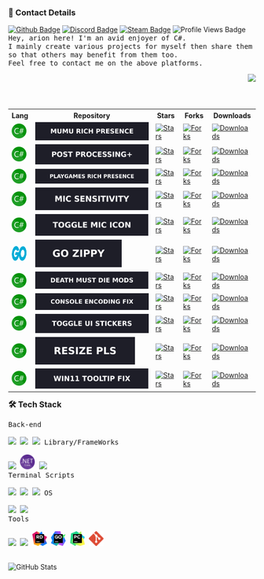 <h3>📲 Contact Details</h3>


[![Github Badge](https://img.shields.io/badge/-JustArion-000000?style=flat-square&logo=github&logoColor=FFF&labelColor=1e1e28&color=c9cbff&cacheSeconds=5184000)](https://github.com/JustArion)
[![Discord Badge](https://img.shields.io/badge/-__arion-000000?style=flat-square&logo=discord&logoColor=FFF&labelColor=1e1e28&color=c9cbff&cacheSeconds=5184000)](https://discordapp.com/users/155396491853168640)
[![Steam Badge](https://img.shields.io/badge/-arion-000000?style=flat-square&logo=steam&logoColor=FFF&labelColor=1e1e28&color=c9cbff&cacheSeconds=5184000)](https://steamcommunity.com/id/ItsJustArion/)
![Profile Views Badge](https://komarev.com/ghpvc/?username=JustArion&style=flat-square&color=1e1e28)
<br><kbd>
Hey, arion here! I'm an avid enjoyer of C#.</br>
I mainly create various projects for myself then share them so that others may benefit from them too.</br>
Feel free to contact me on the above platforms.</kbd>




<img align="right" src="https://raw.githubusercontent.com/catppuccin/catppuccin/main/assets/footers/gray0_ctp_on_line.png" /><br><br>

<div>
	<!-- Table -->
	<table align="right">
		<tr>
			<th>Lang</th>
			<th>Repository</th>
			<th>Stars</th>
			<th>Forks</th>
			<th>Downloads</th>
		</tr>
<!-- Paste Zone -->
	<!-- MuMu_RichPresence -->
	<tr>
		<td>
			<a href="https://en.wikipedia.org/wiki/C_Sharp_(programming_language)">
				<img alt="C#" width="30" height="30" src="./Assets/Languages/CSharp.png"/>
			</a>
		</td>
		<td>
			<a href="https://github.com/JustArion/MuMu_RichPresence/">
				<img alt="MuMu Rich Presence" src="./Assets/RepoImages/MuMu_RichPresence.svg">
			</a>
		</td>
		<td>
			<a href="https://github.com/JustArion/MuMu_RichPresence/stargazers">
				<img alt="Stars" src="https://img.shields.io/github/stars/JustArion/MuMu_RichPresence?label=&colorB=c9cbff&style=for-the-badge&cacheSeconds=3600">
			</a>
		</td>
		<td>
			<a href="https://github.com/JustArion/MuMu_RichPresence/network/members">
				<img alt="Forks" src="https://img.shields.io/github/forks/JustArion/MuMu_RichPresence?label=&colorB=c9cbff&style=for-the-badge&cacheSeconds=3600">
			</a>
		</td>
		<td>
			<a href="https://github.com/JustArion/MuMu_RichPresence/release">
				<img alt="Downloads" src="https://img.shields.io/github/downloads/JustArion/MuMu_RichPresence/total?label=&colorB=c9cbff&style=for-the-badge&cacheSeconds=3600">
			</a>
		</td>
	</tr>
	<!-- PostProcessing -->
	<tr>
		<td>
			<a href="https://en.wikipedia.org/wiki/C_Sharp_(programming_language)">
				<img alt="C#" width="30" height="30" src="./Assets/Languages/CSharp.png"/>
			</a>
		</td>
		<td>
			<a href="https://github.com/JustArion/PostProcessing/">
				<img alt="Post Processing+" src="./Assets/RepoImages/PostProcessing.svg">
			</a>
		</td>
		<td>
			<a href="https://github.com/JustArion/PostProcessing/stargazers">
				<img alt="Stars" src="https://img.shields.io/github/stars/JustArion/PostProcessing?label=&colorB=c9cbff&style=for-the-badge&cacheSeconds=3600">
			</a>
		</td>
		<td>
			<a href="https://github.com/JustArion/PostProcessing/network/members">
				<img alt="Forks" src="https://img.shields.io/github/forks/JustArion/PostProcessing?label=&colorB=c9cbff&style=for-the-badge&cacheSeconds=3600">
			</a>
		</td>
		<td>
			<a href="https://github.com/JustArion/PostProcessing/release">
				<img alt="Downloads" src="https://img.shields.io/github/downloads/JustArion/PostProcessing/total?label=&colorB=c9cbff&style=for-the-badge&cacheSeconds=3600">
			</a>
		</td>
	</tr>
	<!-- PlayGames_RichPresence -->
	<tr>
		<td>
			<a href="https://en.wikipedia.org/wiki/C_Sharp_(programming_language)">
				<img alt="C#" width="30" height="30" src="./Assets/Languages/CSharp.png"/>
			</a>
		</td>
		<td>
			<a href="https://github.com/JustArion/PlayGames_RichPresence/">
				<img alt="PlayGames Rich Presence" src="./Assets/RepoImages/PlayGames_RichPresence.svg">
			</a>
		</td>
		<td>
			<a href="https://github.com/JustArion/PlayGames_RichPresence/stargazers">
				<img alt="Stars" src="https://img.shields.io/github/stars/JustArion/PlayGames_RichPresence?label=&colorB=c9cbff&style=for-the-badge&cacheSeconds=3600">
			</a>
		</td>
		<td>
			<a href="https://github.com/JustArion/PlayGames_RichPresence/network/members">
				<img alt="Forks" src="https://img.shields.io/github/forks/JustArion/PlayGames_RichPresence?label=&colorB=c9cbff&style=for-the-badge&cacheSeconds=3600">
			</a>
		</td>
		<td>
			<a href="https://github.com/JustArion/PlayGames_RichPresence/release">
				<img alt="Downloads" src="https://img.shields.io/github/downloads/JustArion/PlayGames_RichPresence/total?label=&colorB=c9cbff&style=for-the-badge&cacheSeconds=3600">
			</a>
		</td>
	</tr>
	<!-- MicSensitivity -->
	<tr>
		<td>
			<a href="https://en.wikipedia.org/wiki/C_Sharp_(programming_language)">
				<img alt="C#" width="30" height="30" src="./Assets/Languages/CSharp.png"/>
			</a>
		</td>
		<td>
			<a href="https://github.com/JustArion/MicSensitivity/">
				<img alt="Mic Sensitivity" src="./Assets/RepoImages/MicSensitivity.svg">
			</a>
		</td>
		<td>
			<a href="https://github.com/JustArion/MicSensitivity/stargazers">
				<img alt="Stars" src="https://img.shields.io/github/stars/JustArion/MicSensitivity?label=&colorB=c9cbff&style=for-the-badge&cacheSeconds=3600">
			</a>
		</td>
		<td>
			<a href="https://github.com/JustArion/MicSensitivity/network/members">
				<img alt="Forks" src="https://img.shields.io/github/forks/JustArion/MicSensitivity?label=&colorB=c9cbff&style=for-the-badge&cacheSeconds=3600">
			</a>
		</td>
		<td>
			<a href="https://github.com/JustArion/MicSensitivity/release">
				<img alt="Downloads" src="https://img.shields.io/github/downloads/JustArion/MicSensitivity/total?label=&colorB=c9cbff&style=for-the-badge&cacheSeconds=3600">
			</a>
		</td>
	</tr>
	<!-- ToggleMicIcon -->
	<tr>
		<td>
			<a href="https://en.wikipedia.org/wiki/C_Sharp_(programming_language)">
				<img alt="C#" width="30" height="30" src="./Assets/Languages/CSharp.png"/>
			</a>
		</td>
		<td>
			<a href="https://github.com/JustArion/ToggleMicIcon/">
				<img alt="Toggle Mic Icon" src="./Assets/RepoImages/ToggleMicIcon.svg">
			</a>
		</td>
		<td>
			<a href="https://github.com/JustArion/ToggleMicIcon/stargazers">
				<img alt="Stars" src="https://img.shields.io/github/stars/JustArion/ToggleMicIcon?label=&colorB=c9cbff&style=for-the-badge&cacheSeconds=3600">
			</a>
		</td>
		<td>
			<a href="https://github.com/JustArion/ToggleMicIcon/network/members">
				<img alt="Forks" src="https://img.shields.io/github/forks/JustArion/ToggleMicIcon?label=&colorB=c9cbff&style=for-the-badge&cacheSeconds=3600">
			</a>
		</td>
		<td>
			<a href="https://github.com/JustArion/ToggleMicIcon/release">
				<img alt="Downloads" src="https://img.shields.io/github/downloads/JustArion/ToggleMicIcon/total?label=&colorB=c9cbff&style=for-the-badge&cacheSeconds=3600">
			</a>
		</td>
	</tr>
	<!-- GoZippy -->
	<tr>
		<td>
			<a href="https://en.wikipedia.org/wiki/Go_(programming_language)">
				<img alt="GO" width="30" height="30" src="./Assets/Languages/Go.png"/>
			</a>
		</td>
		<td>
			<a href="https://github.com/JustArion/GoZippy/">
				<img alt="Go Zippy" src="./Assets/RepoImages/GoZippy.svg">
			</a>
		</td>
		<td>
			<a href="https://github.com/JustArion/GoZippy/stargazers">
				<img alt="Stars" src="https://img.shields.io/github/stars/JustArion/GoZippy?label=&colorB=c9cbff&style=for-the-badge&cacheSeconds=3600">
			</a>
		</td>
		<td>
			<a href="https://github.com/JustArion/GoZippy/network/members">
				<img alt="Forks" src="https://img.shields.io/github/forks/JustArion/GoZippy?label=&colorB=c9cbff&style=for-the-badge&cacheSeconds=3600">
			</a>
		</td>
		<td>
			<a href="https://github.com/JustArion/GoZippy/release">
				<img alt="Downloads" src="https://img.shields.io/github/downloads/JustArion/GoZippy/total?label=&colorB=c9cbff&style=for-the-badge&cacheSeconds=3600">
			</a>
		</td>
	</tr>
	<!-- DeathMustDieMods -->
	<tr>
		<td>
			<a href="https://en.wikipedia.org/wiki/C_Sharp_(programming_language)">
				<img alt="C#" width="30" height="30" src="./Assets/Languages/CSharp.png"/>
			</a>
		</td>
		<td>
			<a href="https://github.com/JustArion/DeathMustDieMods/">
				<img alt="Death Must Die Mods" src="./Assets/RepoImages/DeathMustDieMods.svg">
			</a>
		</td>
		<td>
			<a href="https://github.com/JustArion/DeathMustDieMods/stargazers">
				<img alt="Stars" src="https://img.shields.io/github/stars/JustArion/DeathMustDieMods?label=&colorB=c9cbff&style=for-the-badge&cacheSeconds=3600">
			</a>
		</td>
		<td>
			<a href="https://github.com/JustArion/DeathMustDieMods/network/members">
				<img alt="Forks" src="https://img.shields.io/github/forks/JustArion/DeathMustDieMods?label=&colorB=c9cbff&style=for-the-badge&cacheSeconds=3600">
			</a>
		</td>
		<td>
			<a href="https://github.com/JustArion/DeathMustDieMods/release">
				<img alt="Downloads" src="https://img.shields.io/github/downloads/JustArion/DeathMustDieMods/total?label=&colorB=c9cbff&style=for-the-badge&cacheSeconds=3600">
			</a>
		</td>
	</tr>
	<!-- ConsoleEncodingFix -->
	<tr>
		<td>
			<a href="https://en.wikipedia.org/wiki/C_Sharp_(programming_language)">
				<img alt="C#" width="30" height="30" src="./Assets/Languages/CSharp.png"/>
			</a>
		</td>
		<td>
			<a href="https://github.com/JustArion/ConsoleEncodingFix/">
				<img alt="Console Encoding Fix" src="./Assets/RepoImages/ConsoleEncodingFix.svg">
			</a>
		</td>
		<td>
			<a href="https://github.com/JustArion/ConsoleEncodingFix/stargazers">
				<img alt="Stars" src="https://img.shields.io/github/stars/JustArion/ConsoleEncodingFix?label=&colorB=c9cbff&style=for-the-badge&cacheSeconds=3600">
			</a>
		</td>
		<td>
			<a href="https://github.com/JustArion/ConsoleEncodingFix/network/members">
				<img alt="Forks" src="https://img.shields.io/github/forks/JustArion/ConsoleEncodingFix?label=&colorB=c9cbff&style=for-the-badge&cacheSeconds=3600">
			</a>
		</td>
		<td>
			<a href="https://github.com/JustArion/ConsoleEncodingFix/release">
				<img alt="Downloads" src="https://img.shields.io/github/downloads/JustArion/ConsoleEncodingFix/total?label=&colorB=c9cbff&style=for-the-badge&cacheSeconds=3600">
			</a>
		</td>
	</tr>
	<!-- ToggleUIStickers -->
	<tr>
		<td>
			<a href="https://en.wikipedia.org/wiki/C_Sharp_(programming_language)">
				<img alt="C#" width="30" height="30" src="./Assets/Languages/CSharp.png"/>
			</a>
		</td>
		<td>
			<a href="https://github.com/JustArion/ToggleUIStickers/">
				<img alt="Toggle UI Stickers" src="./Assets/RepoImages/ToggleUIStickers.svg">
			</a>
		</td>
		<td>
			<a href="https://github.com/JustArion/ToggleUIStickers/stargazers">
				<img alt="Stars" src="https://img.shields.io/github/stars/JustArion/ToggleUIStickers?label=&colorB=c9cbff&style=for-the-badge&cacheSeconds=3600">
			</a>
		</td>
		<td>
			<a href="https://github.com/JustArion/ToggleUIStickers/network/members">
				<img alt="Forks" src="https://img.shields.io/github/forks/JustArion/ToggleUIStickers?label=&colorB=c9cbff&style=for-the-badge&cacheSeconds=3600">
			</a>
		</td>
		<td>
			<a href="https://github.com/JustArion/ToggleUIStickers/release">
				<img alt="Downloads" src="https://img.shields.io/github/downloads/JustArion/ToggleUIStickers/total?label=&colorB=c9cbff&style=for-the-badge&cacheSeconds=3600">
			</a>
		</td>
	</tr>
	<!-- ResizePls -->
	<tr>
		<td>
			<a href="https://en.wikipedia.org/wiki/C_Sharp_(programming_language)">
				<img alt="C#" width="30" height="30" src="./Assets/Languages/CSharp.png"/>
			</a>
		</td>
		<td>
			<a href="https://github.com/JustArion/ResizePls/">
				<img alt="Resize Pls" src="./Assets/RepoImages/ResizePls.svg">
			</a>
		</td>
		<td>
			<a href="https://github.com/JustArion/ResizePls/stargazers">
				<img alt="Stars" src="https://img.shields.io/github/stars/JustArion/ResizePls?label=&colorB=c9cbff&style=for-the-badge&cacheSeconds=3600">
			</a>
		</td>
		<td>
			<a href="https://github.com/JustArion/ResizePls/network/members">
				<img alt="Forks" src="https://img.shields.io/github/forks/JustArion/ResizePls?label=&colorB=c9cbff&style=for-the-badge&cacheSeconds=3600">
			</a>
		</td>
		<td>
			<a href="https://github.com/JustArion/ResizePls/release">
				<img alt="Downloads" src="https://img.shields.io/github/downloads/JustArion/ResizePls/total?label=&colorB=c9cbff&style=for-the-badge&cacheSeconds=3600">
			</a>
		</td>
	</tr>
	<!-- Win11_Tooltip_Fix -->
	<tr>
		<td>
			<a href="https://en.wikipedia.org/wiki/C_Sharp_(programming_language)">
				<img alt="C#" width="30" height="30" src="./Assets/Languages/CSharp.png"/>
			</a>
		</td>
		<td>
			<a href="https://github.com/JustArion/Win11_Tooltip_Fix/">
				<img alt="Win11 Tooltip Fix" src="./Assets/RepoImages/Win11_Tooltip_Fix.svg">
			</a>
		</td>
		<td>
			<a href="https://github.com/JustArion/Win11_Tooltip_Fix/stargazers">
				<img alt="Stars" src="https://img.shields.io/github/stars/JustArion/Win11_Tooltip_Fix?label=&colorB=c9cbff&style=for-the-badge&cacheSeconds=3600">
			</a>
		</td>
		<td>
			<a href="https://github.com/JustArion/Win11_Tooltip_Fix/network/members">
				<img alt="Forks" src="https://img.shields.io/github/forks/JustArion/Win11_Tooltip_Fix?label=&colorB=c9cbff&style=for-the-badge&cacheSeconds=3600">
			</a>
		</td>
		<td>
			<a href="https://github.com/JustArion/Win11_Tooltip_Fix/release">
				<img alt="Downloads" src="https://img.shields.io/github/downloads/JustArion/Win11_Tooltip_Fix/total?label=&colorB=c9cbff&style=for-the-badge&cacheSeconds=3600">
			</a>
		</td>
	</tr>
<!-- End Paste Zone -->
	</table>
	<h3 align="left">🛠 Tech Stack</h3>
	<kbd align="left">
		<kbd>Back-end</kbd>
		<br>
		<br>
		<a href="https://en.wikipedia.org/wiki/C_Sharp_(programming_language)"><img height="30px" src="https://cdn.jsdelivr.net/gh/devicons/devicon/icons/csharp/csharp-plain.svg" /></a>
		<a href="https://en.wikipedia.org/wiki/Go_(programming_language)"><img height="30px" src="https://cdn.jsdelivr.net/gh/devicons/devicon/icons/go/go-original-wordmark.svg" /></a>
		<a href="https://en.wikipedia.org/wiki/Python_(programming_language)"><img height="30px" src="https://cdn.jsdelivr.net/gh/devicons/devicon/icons/python/python-original.svg" /></a>
	</kbd>
	<kbd>
		<kbd>Library/FrameWorks</kbd>
		<br>
		<br>
		<a href="https://www.nuget.org/"><img height="30px" src="https://upload.wikimedia.org/wikipedia/commons/thumb/2/25/NuGet_project_logo.svg/64px-NuGet_project_logo.svg.png" /></a>
		<a href="https://www.tutorialsteacher.com/core/dotnet-core"><img height="30px" src="/Assets/RepoImages/dotnet-logo.png" /></a>
		<a href="https://en.wikipedia.org/wiki/.NET_Framework"><img height="30px" src="https://logos-world.net/wp-content/uploads/2022/01/NET-Framework-Symbol.png" /></a>
	</kbd>
	<br>
	<kbd>
		<kbd>Terminal Scripts</kbd>
		<br>
		<br>
		<a href="https://en.wikipedia.org/wiki/Python_(programming_language)"><img height="30px" src="https://cdn.jsdelivr.net/gh/devicons/devicon/icons/python/python-original.svg" /></a>
		<a href="https://en.wikipedia.org/wiki/Bash_(Unix_shell)"><img height="30px" src="https://cdn.jsdelivr.net/gh/devicons/devicon/icons/bash/bash-original.svg" /></a>
		<a href="https://en.wikipedia.org/wiki/PowerShell"><img height="30px" src="https://upload.wikimedia.org/wikipedia/commons/thumb/a/af/PowerShell_Core_6.0_icon.png/121px-PowerShell_Core_6.0_icon.png" /></a>
	</kbd>
	<kbd>
		<kbd>OS</kbd>
		<br>
		<br>
		<a href="http://en.wikipedia.org/wiki/Linux">
		<img width="30px" src="https://cdn.jsdelivr.net/gh/devicons/devicon/icons/linux/linux-original.svg" /></a>
		<a href="https://en.wikipedia.org/wiki/Microsoft_Windows">
		<img width="30px" src="https://cdn.jsdelivr.net/gh/devicons/devicon/icons/windows8/windows8-original.svg" /></a>
	</kbd>
	<br>
	<kbd>
		<kbd>Tools</kbd>
		<br>
		<br>
		<a href="https://code.visualstudio.com/"><img width="30px" src="https://cdn.jsdelivr.net/gh/devicons/devicon/icons/vscode/vscode-original.svg" /></a>
		<a href="https://visualstudio.microsoft.com/"><img width="30px" src="https://cdn.jsdelivr.net/gh/devicons/devicon/icons/visualstudio/visualstudio-plain.svg"></a>
		<a href="https://www.jetbrains.com/rider/"><img width="30px" src="/Assets/RepoImages/svgexport-13.svg" /></a>
		<a href="https://www.jetbrains.com/go/"><img width="30px" src="/Assets/RepoImages/svgexport-9.svg"></a>
		<a href="https://www.jetbrains.com/pycharm/"><img width="30px" src="/Assets/RepoImages/svgexport-12.svg"></a>
		<a href="https://en.wikipedia.org/wiki/Git"><img width="30px" src="/Assets/RepoImages/Git-Icon.png"></a>
	</kbd>
</div>
<br>

![GitHub Stats](https://github-readme-stats.vercel.app/api/top-langs/?username=JustArion&theme=tokyonight&show_icons=true&hide_border=true&layout=compact)
